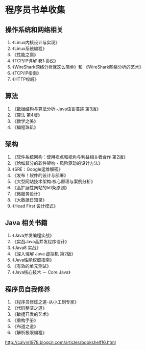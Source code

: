 # 程序员书单收集
## 操作系统和网络相关
1. 《Linux内核设计与实现》
2. 《Linux系统编程》
3. 《性能之巅》
4. 《TCP/IP详解 卷1:协议》
5. 《WireShark网络分析就这么简单》和 《WireShark网络分析的艺术》
6. 《TCP/IP指南》
7. 《HTTP权威》

## 算法
1. 《数据结构与算法分析-Java语言描述 第3版》
2. 《算法 第4版》
3. 《数学之美》
4. 《编程珠玑》

## 架构
1. 《软件系统架构：使用视点和视角与利益相关者合作 第2版》
2. 《恰如其分的软件架构 - 风险驱动的设计方法》
3. 《SRE：Google运维解密》
4. 《发布！软件的设计与部署》
5. 《大型网站技术架构:核心原理与案例分析》
6. 《高扩展性网站的50条原则》
7. 《微服务设计》
8. 《大数据日知录》
9. 《Head First 设计模式》

## Java 相关书籍
1. 《Java并发编程实战》
2. 《实战Java高并发程序设计》
3. 《Java8 实战》
4. 《深入理解 Java 虚拟机 第2版》
5. 《Java性能权威指南》
6. 《有效的单元测试》
7. 《Java核心技术 － Core Java》

## 程序员自我修养
1. 《程序员修炼之道-从小工到专家》
2. 《代码整洁之道》
3. 《敏捷开发的艺术》
4. 《重构手册》
5. 《布道之道》
6. 《解析极限编程》

http://calvin1978.blogcn.com/articles/bookshelf16.html
